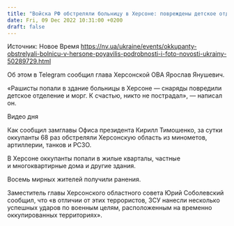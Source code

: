 ```yaml
---
title: "Войска РФ обстреляли больницу в Херсоне: повреждены детское отделение и морг"
date: Fri, 09 Dec 2022 10:31:00 +0200
draft: false
---
```

Источник: Новое Время https://nv.ua/ukraine/events/okkupanty-obstrelyali-bolnicu-v-hersone-poyavilis-podrobnosti-i-foto-novosti-ukrainy-50289729.html


Об этом в Telegram сообщил глава Херсонской ОВА Ярослав Янушевич.

«Рашисты попали в здание больницы в Херсоне — снаряды повредили детское отделение и морг. К счастью, никто не пострадал», — написал он.

 Видео дня   

Как сообщил замглавы Офиса президента Кирилл Тимошенко, за сутки оккупанты 68 раз обстреляли Херсонскую область из минометов, артиллерии, танков и РСЗО.

В Херсоне оккупанты попали в жилые кварталы, частные и многоквартирные дома и другие здания.

Восемь мирных жителей получили ранения.

Заместитель главы Херсонского областного совета Юрий Соболевский сообщил, что «в отличии от этих террористов, ЗСУ нанесли несколько успешных ударов по военным целям, расположенным на временно оккупированных территориях».
